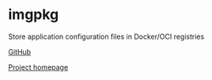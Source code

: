 # imgpkg

Store application configuration files in Docker/OCI registries

[GitHub](https://github.com/vmware-tanzu/carvel-imgpkg)

[Project homepage](https://carvel.dev/)
